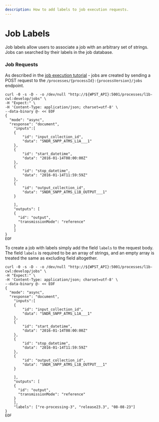 ```yaml
---
description: How to add labels to job execution requests.
---
```


# Job Labels

Job labels allow users to associate a job with an arbitrary set of strings. Jobs can searched by their labels in the job database.

### Job Requests

As described in the [job execution tutorial](tutorial-execution-of-the-l1b-cwl-workflow-via-the-wps-t-api.md) - jobs are created by sending a POST request to the `/processes/{processId}:{processVersion}/jobs` endpoint.

```
curl -0 -s -D - -o /dev/null "http://${WPST_API}:5001/processes/l1b-cwl:develop/jobs" \
-H "Expect:" \
-H 'Content-Type: application/json; charset=utf-8' \
--data-binary @- << EOF
{
  "mode": "async",
  "response": "document",
    "inputs":[
    {
        "id": "input_collection_id",
        "data": "SNDR_SNPP_ATMS_L1A___1"
    },
    {
        "id": "start_datetime",
        "data": "2016-01-14T08:00:00Z"
    },
    {
        "id": "stop_datetime",
        "data": "2016-01-14T11:59:59Z"
    },
    {
        "id": "output_collection_id",
        "data": "SNDR_SNPP_ATMS_L1B_OUTPUT___1"
    }

    ],
    "outputs": [
    {
      "id": "output",
      "transmissionMode": "reference"
    }
    ] 
}
EOF
```

To create a job with labels simply add the field `labels` to the request body. The field `labels` is required to be an array of strings, and an empty array is treated the same as excluding field altogether.

```
curl -0 -s -D - -o /dev/null "http://${WPST_API}:5001/processes/l1b-cwl:develop/jobs" \
-H "Expect:" \
-H 'Content-Type: application/json; charset=utf-8' \
--data-binary @- << EOF
{
  "mode": "async",
  "response": "document",
    "inputs":[
    {
        "id": "input_collection_id",
        "data": "SNDR_SNPP_ATMS_L1A___1"
    },
    {
        "id": "start_datetime",
        "data": "2016-01-14T08:00:00Z"
    },
    {
        "id": "stop_datetime",
        "data": "2016-01-14T11:59:59Z"
    },
    {
        "id": "output_collection_id",
        "data": "SNDR_SNPP_ATMS_L1B_OUTPUT___1"
    }

    ],
    "outputs": [
    {
      "id": "output",
      "transmissionMode": "reference"
    }
    ],
    "labels": ["re-processing-3", "release23.3", "08-08-23"]
}
EOF
```

